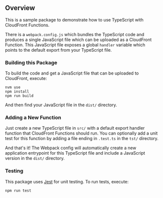 ## Overview
This is a sample package to demonstrate how to use TypeScript with CloudFront Functions.

There is a `webpack.config.js` which bundles the TypeScript code and produces a single JavaScript file which can be uploaded as a CloudFront Function.
This JavaScript file exposes a global `handler` variable which points to the default export from your TypeScript file.

### Building this Package
To build the code and get a JavaScript file that can be uploaded to CloudFront, execute:
```shell
nvm use
npm install
npm run build
```

And then find your JavaScript file in the `dist/` directory.

### Adding a New Function
Just create a new TypeScript file in `src/` with a default export handler function that CloudFront Functions should run.
You can optionally add a unit test for this function by adding a file ending in `.test.ts` in the `tst/` directory.

And that's it! The Webpack config will automatically create a new application entrypoint for this TypeScript file and include a JavaScript version in the `dist/` directory.

### Testing
This package uses [Jest](https://jestjs.io/) for unit testing. To run tests, execute:
```shell
npm run test
```
